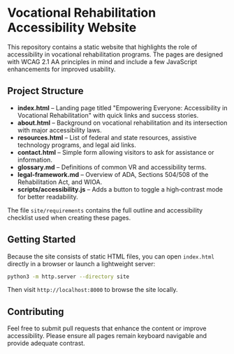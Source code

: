 # Vocational Rehabilitation Accessibility Website

This repository contains a static website that highlights the role of accessibility in vocational rehabilitation programs. The pages are designed with WCAG 2.1 AA principles in mind and include a few JavaScript enhancements for improved usability.

## Project Structure

- **index.html** – Landing page titled "Empowering Everyone: Accessibility in Vocational Rehabilitation" with quick links and success stories.
- **about.html** – Background on vocational rehabilitation and its intersection with major accessibility laws.
- **resources.html** – List of federal and state resources, assistive technology programs, and legal aid links.
- **contact.html** – Simple form allowing visitors to ask for assistance or information.
- **glossary.md** – Definitions of common VR and accessibility terms.
- **legal-framework.md** – Overview of ADA, Sections 504/508 of the Rehabilitation Act, and WIOA.
- **scripts/accessibility.js** – Adds a button to toggle a high‑contrast mode for better readability.

The file `site/requirements` contains the full outline and accessibility checklist used when creating these pages.

## Getting Started

Because the site consists of static HTML files, you can open `index.html` directly in a browser or launch a lightweight server:

```bash
python3 -m http.server --directory site
```

Then visit `http://localhost:8000` to browse the site locally.

## Contributing

Feel free to submit pull requests that enhance the content or improve accessibility. Please ensure all pages remain keyboard navigable and provide adequate contrast.

